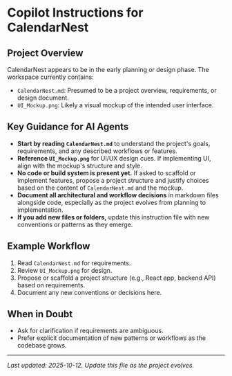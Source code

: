 # Copilot Instructions for CalendarNest

## Project Overview
CalendarNest appears to be in the early planning or design phase. The workspace currently contains:
- `CalendarNest.md`: Presumed to be a project overview, requirements, or design document.
- `UI_Mockup.png`: Likely a visual mockup of the intended user interface.

## Key Guidance for AI Agents
- **Start by reading `CalendarNest.md`** to understand the project's goals, requirements, and any described workflows or features.
- **Reference `UI_Mockup.png`** for UI/UX design cues. If implementing UI, align with the mockup's structure and style.
- **No code or build system is present yet.** If asked to scaffold or implement features, propose a project structure and justify choices based on the content of `CalendarNest.md` and the mockup.
- **Document all architectural and workflow decisions** in markdown files alongside code, especially as the project evolves from planning to implementation.
- **If you add new files or folders,** update this instruction file with new conventions or patterns as they emerge.

## Example Workflow
1. Read `CalendarNest.md` for requirements.
2. Review `UI_Mockup.png` for design.
3. Propose or scaffold a project structure (e.g., React app, backend API) based on requirements.
4. Document any new conventions or decisions here.

## When in Doubt
- Ask for clarification if requirements are ambiguous.
- Prefer explicit documentation of new patterns or workflows as the codebase grows.

---
_Last updated: 2025-10-12. Update this file as the project evolves._
